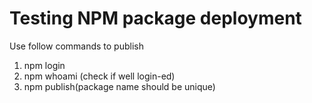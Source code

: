 # Testing NPM package deployment
Use follow commands to publish
1. npm login
2. npm whoami (check if well login-ed)
3. npm publish(package name should be unique)